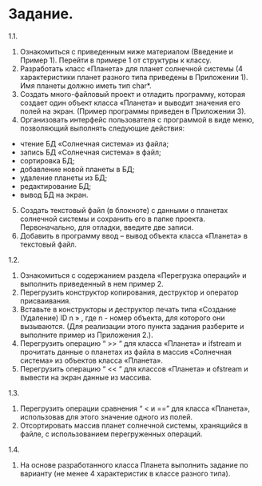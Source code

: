 # Задание.
1.1.
1.	Ознакомиться с приведенным ниже материалом (Введение и Пример 1). Перейти в примере 1 от структуры к классу.
2.	Разработать класс «Планета» для планет солнечной системы (4 характеристики планет разного типа приведены в Приложении 1). Имя планеты должно иметь тип char*.
3.	Создать много-файловый проект и отладить программу, которая создает один объект класса «Планета» и выводит значения его полей на экран. (Пример программы приведен в Приложении 3).
4.	 Организовать интерфейс пользователя с программой в виде меню, позволяющий выполнять следующие действия: 
- чтение БД  «Солнечная система» из файла;
- запись БД  «Солнечная система» в файл;
- сортировка БД;
- добавление новой планеты в БД;
- удаление планеты из БД;
- редактирование БД;
- вывод БД на экран.
5.	Создать текстовый файл (в блокноте) с данными о планетах солнечной системы и сохранить его в папке проекта. Первоначально, для отладки, введите две записи.
6.	Добавить в программу ввод – вывод объекта класса «Планета» в текстовый файл. 

1.2.
1. Ознакомиться с содержанием раздела «Перегрузка операций» и выполнить приведенный в нем пример 2.
2. Перегрузить конструктор копирования, деструктор и оператор присваивания.
3. Вставьте в конструкторы и деструктор печать типа «Создание (Удаление) ID n » , где  n - номер объекта, для которого они вызываются. (Для реализации этого пункта задания разберите и выполните пример из Приложения 2.). 
4. Перегрузить операцию “ >> “ для класса «Планета»  и ifstream и прочитать данные о планетах из файла в массив «Солнечная система» из объектов класса «Планета».
5. Перегрузить операцию “ << “ для классов «Планета»  и ofstream и вывести на экран данные из массива.

1.3.
1. Перегрузить операции сравнения “ <  и ==” для класса «Планета», использовав для этого значение одного из полей.
2. Отсортировать массив планет солнечной системы, хранящийся в файле, с использованием перегруженных операций.

1.4. 
1. На основе разработанного класса Планета выполнить задание по варианту (не менее 4 характеристик в классе разного типа).

